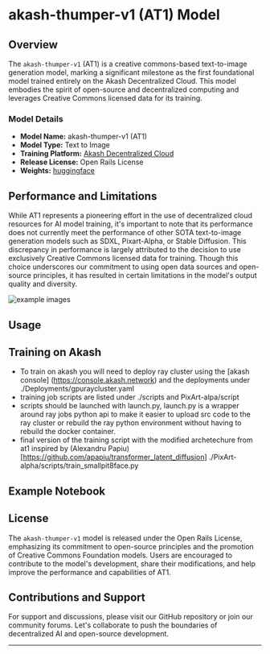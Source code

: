 
# akash-thumper-v1 (AT1) Model 

## Overview

The `akash-thumper-v1` (AT1) is a creative commons-based text-to-image generation model, marking a significant milestone as the first foundational model trained entirely on the Akash Decentralized Cloud. This model embodies the spirit of open-source and decentralized computing and leverages Creative Commons licensed data for its training. 

### Model Details

- **Model Name:** akash-thumper-v1 (AT1)
- **Model Type:** Text to Image
- **Training Platform:** [Akash Decentralized Cloud](https://akash.network)
- **Release License:** Open Rails License
- **Weights:** [huggingface](https://huggingface.co/thumperai/akash-thumper-v1/)


## Performance and Limitations

While AT1 represents a pioneering effort in the use of decentralized cloud resources for AI model training, it's important to note that its performance does not currently meet the performance of other SOTA text-to-image generation models such as SDXL, Pixart-Alpha, or Stable Diffusion.   This discrepancy in performance is largely attributed to the decision to use exclusively Creative Commons licensed data for training. Though this choice underscores our commitment to using open data sources and open-source principles, it has resulted in certain limitations in the model's output quality and diversity.

![example images](https://github.com/thumperai/at1/images/at1_image_examples.png)


## Usage


## Training on Akash 

- To train on akash you will need to deploy ray cluster using the [akash console] (https://console.akash.network) and the deployments under ./Deployments/gpuraycluster.yaml 
- training job scripts are listed under ./scripts and PixArt-alpa/script
- scripts should be launched with launch.py, launch.py is a wrapper around ray jobs python api to make it easier to upload src code to the ray cluster or rebuild the ray python environment without having to rebuild the docker container. 
- final version of the training script with the modified archetechure from at1 inspired by (Alexandru Papiu) [https://github.com/apapiu/transformer_latent_diffusion] ./PixArt-alpha/scripts/train_smallpit8face.py


## Example Notebook


## License

The `akash-thumper-v1` model is released under the Open Rails License, emphasizing its commitment to open-source principles and the promotion of Creative Commons Foundation models. Users are encouraged to contribute to the model's development, share their modifications, and help improve the performance and capabilities of AT1.

## Contributions and Support

For support and discussions, please visit our GitHub repository or join our community forums. Let's collaborate to push the boundaries of decentralized AI and open-source development.

---
